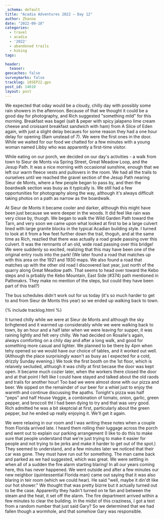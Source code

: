 ```yaml
---
_schema: default
title: "Acadia Adventures 2022 – Day 12"
author: Zhanna
date: "2022-09-18"
categories: 
  - travel
  - acadia
  - '2022'
  - abandoned trails
  - hiking
tags:

header:
  teaser:
geocaches: false
surveymarks: false
tracklog: 18SEP22.gpx
post_id: 14010
layout: post  
---
```


We expected that oday would be a cloudy, chilly day with possibly some rain showers in the aftenroon. Because of that we thought it could be a good day for photography, and Rich suggested "something mild" for this morning. Breakfast was bagel (salt & peper with spicy jalapeno lime cream cheese and croissant breakfast sandwich with ham) from A Slice of Eden again, with just a slight delay becaues for some reason they had a one hour delay for opening (8am unstead of 7). We were the first ones in the door. While we waited for our food we chatted for a few minutes with a young woman named Libby who was apparently a first-time visitor.

While eating on our porch, we decided on our day's activities - a walk from town to Sieur de Monts via Spring Street, Great Meadow Loop, and the Jesup Path. It was a nice morning with occasional sunshine, enough that we left our warm fleece vests and pullovers in the room. We had all the trails to ourselves until we reached the gravel section of the Jesup Path nearing Sieur de Monts, where a few people began to pass by, and then the boardwalk section was busy as it typically is. We still had a few opportunities for photography along the way, although it's always difficult taking photos on a path as narrow as the boardwalk. 

At Sieur de Monts it became cooler and darker, although this might have been just because we were deeper in the woods. It did feel like rain was very close by, thuogh. We began to walk the Wild Garden Path toward the Tarn, and very soon we came upon what looked at first to be a large culvert lined with large granite blocks in the typical Acadian building style. I turned to look at it from a few feet further down the trail, thoguh, and at the same time as Rich, reazlied that there was actually a road grade passing over this culvert. It was the remnants of an old, wide road passing over this bridge! We were suddenly so excited, realizing that this may have been one of the original entry routs into the park! (We later found a road that matches up with this area on the 1921 and 1930 maps. We also found a road that matches up with the other old road I discovered last year, just north of the quarry along Great Meadow path. That seems to head over toward the Kebo steps and is prbably the Kebo Mountain, East Side (#374) path mentioned in Pathmakrs. They make no mention of the steps, but could they have been part of this trail?)

The bus schedules didn't work out for us today (it's so much harder to get to and from Sieur de Monts this year) so we ended up walking back to town.

{% include tracklog.html %}

It turned chilly while we were at Sieur de Monts and although the sky brihgtened and it warmed up considerably while we were walking back to town, by an hour and a half later when we were leaving for supper, it was raining lightly and felt very chilly. We had decided on Rosalie's again, always comforting on a chily day and after a long walk, and good for something more casual and lighter. We planned to be there by 4pm when tehy opened so we would have our choice of tables, and it worked out well. (Although the place surprisingly wasn't as busy as I expected for a cold, drizzly Sunday evening.) We took the first booth on the 1st floor, which is relaively secluded, althuogh it was chilly at first becase the door was kept open. It became much cozier later, when the workers there closed the door and at that point I felt like I could have stayed and talked about the old raods and trails for another hour! Too bad we were almost done with our pizza and beer. We sipped on the remainder of our beer for a whiel just to enjoy the warmth and continue discussing the apaths. Tonight's pizza was half "peps" and half House Veggie, a combination of tomato, onion, garlic, green pepper, and broccoli tht I had been dying to try and that was _very_ good. Rich admitted he was a bit skeptcial at first, particularly about the green pepper, but he ended up really enjoying it. We'll get it again.

We were relaxing in our room and I was writing these notes when a couple from Florida arrived late. I heard them rolling their luggage across the porch and went out to explain our parking arrangement (I like to do this to make sure that people understand that we're just trying to make it easier for people and not trying to be jerks and make it harder to get out of the spot.) They seemed to understand, and a few minutes later we noticed that their car was gone. They must have run out for something. The man came back and parked as we had suggested, which was great. We were settling in when all of a sudden the fire alarm starting blaring! In all our years coming here, this has never happened. We went outside and after a few minutes our new neighbor (quintessential Florida man) came out saying that it was also blaring in teir room (which we could hear). He said "well, maybe it din'dt like our hot shower." We thought that was pretty bizrre but it actually turned out to be the case. Apparenlty they hadn't turned on te fan and between the steam and the heat, it set off the alarm. The fire department arrived within a few minutes to clear the building. In the midst of this craziness, I got a text from a random number that just said Gary? So we determined that we had fallen though a wormhole, and that somehow Gary was responsible.